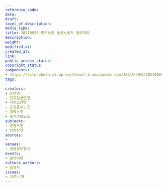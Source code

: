 ```yaml
---
reference_code: 
date: 
draft: 
level_of_description: 
media_type: 
title: 20210929-민주노총 돌봄노동자 결의대회
description: 
weight: 
modified_at: 
created_at: 
link: 
public_access_status: 
copyright_status: 
components:
- https://kctu-photo.s3.ap-northeast-2.amazonaws.com/2021년/9월/20210929-민주노총+돌봄노동자+결의대회/B09_2869.jpg
tags:
- 
creators:
- 총연맹
- 민주일반연맹
- 서비스연맹
- 공공운수노조
- 대학노조
- 보건의료노조
subjects:
- 공공부문
- 정치정책
sources:
- 
venues:
- 세종정부청사
events:
- 결의대회
culture_workers:
- 임정득
issues:
- 코로나19
---
```

